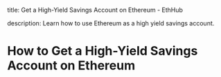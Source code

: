title: Get a High-Yield Savings Account on Ethereum - EthHub

description: Learn how to use Ethereum as a high yield savings account.

# How to Get a High-Yield Savings Account on Ethereum

